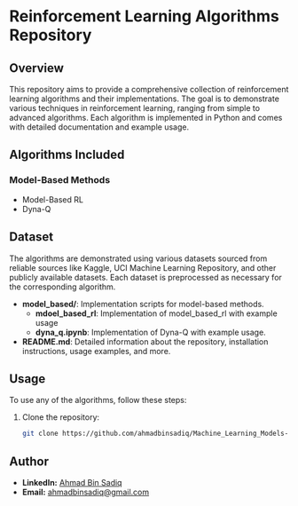 # Reinforcement Learning Algorithms Repository

## Overview
This repository aims to provide a comprehensive collection of reinforcement learning algorithms and their implementations. The goal is to demonstrate various techniques in reinforcement learning, ranging from simple to advanced algorithms. Each algorithm is implemented in Python and comes with detailed documentation and example usage.

## Algorithms Included

### Model-Based Methods
- Model-Based RL
- Dyna-Q

## Dataset
The algorithms are demonstrated using various datasets sourced from reliable sources like Kaggle, UCI Machine Learning Repository, and other publicly available datasets. Each dataset is preprocessed as necessary for the corresponding algorithm.

- **model_based/**: Implementation scripts for model-based methods.
  - **mdoel_based_rl**: Implementation of model_based_rl with example usage
  - **dyna_q.ipynb**: Implementation of Dyna-Q with example usage.
- **README.md**: Detailed information about the repository, installation instructions, usage examples, and more.

## Usage
To use any of the algorithms, follow these steps:

1. Clone the repository:
   ```sh
   git clone https://github.com/ahmadbinsadiq/Machine_Learning_Models-and-Case-Studies.git

## Author
* **LinkedIn:** [Ahmad Bin Sadiq](https://www.linkedin.com/in/ahmad-bin-sadiq/)
* **Email:** ahmadbinsadiq@gmail.com

